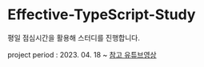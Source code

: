 # Effective-TypeScript-Study
평일 점심시간을 활용해 스터디를 진행합니다.

project period : 2023. 04. 18 ~
[참고 유튜브영상](https://www.youtube.com/playlist?list=PLjQV3hketAJmXGaWCMGB9-085EiefWcyw)
